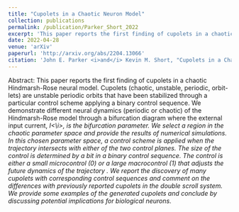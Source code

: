 ```yaml
---
title: "Cupolets in a Chaotic Neuron Model"
collection: publications
permalink: /publication/Parker_Short_2022
excerpt: 'This paper reports the first finding of cupolets in a chaotic Hindmarsh-Rose neural model.'
date: 2022-04-28
venue: 'arXiv'
paperurl: 'http://arxiv.org/abs/2204.13066'
citation: 'John E. Parker <i>and</i> Kevin M. Short, "Cupolets in a Chaotic Neuron Model", arXiv, 2022'
---
```


Abstract: This paper reports the first finding of cupolets in a chaotic Hindmarsh-Rose neural model. Cupolets (chaotic, unstable, periodic, orbit-lets) are unstable periodic orbits that have been stabilized through a particular control scheme applying a binary control sequence. We demonstrate different neural dynamics (periodic or chaotic) of the Hindmarsh-Rose model through a bifurcation diagram where the external input current, <i>I<\i>, is the bifurcation parameter. We select a region in the chaotic parameter space and provide the results of numerical simulations. In this chosen parameter space, a control scheme is applied when the trajectory intersects with either of the two control planes. The size of the control is determined by a bit in a binary control sequence. The control is either a small microcontrol (0) or a large macrocontrol (1) that adjusts the future dynamics of the trajectory . We report the discovery of many cupolets with corresponding control sequences and comment on the differences with previously reported cupolets in the double scroll system. We provide some examples of the generated cupolets and conclude by discussing potential implications for biological neurons.

